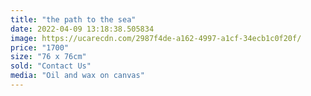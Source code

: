 ```yaml
---
title: "the path to the sea"
date: 2022-04-09 13:18:38.505834
image: https://ucarecdn.com/2987f4de-a162-4997-a1cf-34ecb1c0f20f/
price: "1700"
size: "76 x 76cm"
sold: "Contact Us"
media: "Oil and wax on canvas"
---
```


